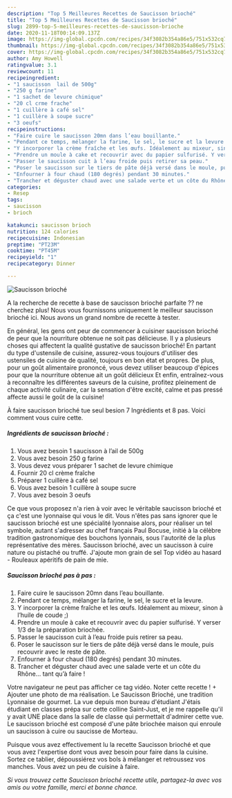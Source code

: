 ```yaml
---
description: "Top 5 Meilleures Recettes de Saucisson brioché"
title: "Top 5 Meilleures Recettes de Saucisson brioché"
slug: 2899-top-5-meilleures-recettes-de-saucisson-brioche
date: 2020-11-18T00:14:09.137Z
image: https://img-global.cpcdn.com/recipes/34f3082b354a86e5/751x532cq70/saucisson-brioche-photo-principale-de-la-recette.jpg
thumbnail: https://img-global.cpcdn.com/recipes/34f3082b354a86e5/751x532cq70/saucisson-brioche-photo-principale-de-la-recette.jpg
cover: https://img-global.cpcdn.com/recipes/34f3082b354a86e5/751x532cq70/saucisson-brioche-photo-principale-de-la-recette.jpg
author: Amy Howell
ratingvalue: 3.1
reviewcount: 11
recipeingredient:
- "1 saucisson  lail de 500g"
- "250 g farine"
- "1 sachet de levure chimique"
- "20 cl crme frache"
- "1 cuillère à café sel"
- "1 cuillère à soupe sucre"
- "3 oeufs"
recipeinstructions:
- "Faire cuire le saucisson 20mn dans l’eau bouillante."
- "Pendant ce temps, mélanger la farine, le sel, le sucre et la levure."
- "Y incorporer la crème fraîche et les œufs. Idéalement au mixeur, sinon à l’huile de coude ;)"
- "Prendre un moule à cake et recouvrir avec du papier sulfurisé. Y verser 1/3 de la préparation briochée."
- "Passer le saucisson cuit à l’eau froide puis retirer sa peau."
- "Poser le saucisson sur le tiers de pâte déjà versé dans le moule, puis recouvrir avec le reste de pâte."
- "Enfourner à four chaud (180 degrés) pendant 30 minutes."
- "Trancher et déguster chaud avec une salade verte et un côte du Rhône... tant qu’à faire !"
categories:
- Resep
tags:
- saucisson
- brioch

katakunci: saucisson brioch 
nutrition: 124 calories
recipecuisine: Indonesian
preptime: "PT23M"
cooktime: "PT45M"
recipeyield: "1"
recipecategory: Dinner

---
```



![Saucisson brioché](https://img-global.cpcdn.com/recipes/34f3082b354a86e5/751x532cq70/saucisson-brioche-photo-principale-de-la-recette.jpg)

A la recherche de recette à base de saucisson brioché parfaite ?? ne cherchez plus! Nous vous fournissons uniquement le meilleur saucisson brioché ici. Nous avons un grand nombre de recette à tester.

En général, les gens ont peur de commencer à cuisiner saucisson brioché de peur que la nourriture obtenue ne soit pas délicieuse. Il y a plusieurs choses qui affectent la qualité gustative de saucisson brioché! En partant du type d'ustensile de cuisine, assurez-vous toujours d'utiliser des ustensiles de cuisine de qualité, toujours en bon état et propres. De plus, pour un goût alimentaire prononcé, vous devez utiliser beaucoup d'épices pour que la nourriture obtenue ait un goût délicieux Et enfin, entraînez-vous à reconnaître les différentes saveurs de la cuisine, profitez pleinement de chaque activité culinaire, car la sensation d'être excité, calme et pas pressé affecte aussi le goût de la cuisine!

<!--inarticleads1-->

À faire saucisson brioché tue seul besion 7 Ingrédients et 8 pas. Voici comment vous cuire cette.

##### Ingrédients de saucisson brioché :

1. Vous avez besoin 1 saucisson à l’ail de 500g
1. Vous avez besoin 250 g farine
1. Vous devez vous préparer 1 sachet de levure chimique
1. Fournir 20 cl crème fraîche
1. Préparer 1 cuillère à café sel
1. Vous avez besoin 1 cuillère à soupe sucre
1. Vous avez besoin 3 oeufs


Ce que vous proposez n&#39;a rien à voir avec le véritable saucisson brioché et ça c&#39;est une lyonnaise qui vous le dit. Vous n&#39;êtes pas sans ignorer que le saucisson brioché est une spécialité lyonnaise alors, pour réaliser un tel symbole, autant s&#39;adresser au chef français Paul Bocuse, initié à la célèbre tradition gastronomique des bouchons lyonnais, sous l&#39;autorité de la plus représentative des mères. Saucisson brioché, avec un saucisson à cuire nature ou pistaché ou truffé. J&#39;ajoute mon grain de sel Top vidéo au hasard - Rouleaux apéritifs de pain de mie. 

<!--inarticleads2-->

##### Saucisson brioché pas à pas :

1. Faire cuire le saucisson 20mn dans l’eau bouillante.
1. Pendant ce temps, mélanger la farine, le sel, le sucre et la levure.
1. Y incorporer la crème fraîche et les œufs. Idéalement au mixeur, sinon à l’huile de coude ;)
1. Prendre un moule à cake et recouvrir avec du papier sulfurisé. Y verser 1/3 de la préparation briochée.
1. Passer le saucisson cuit à l’eau froide puis retirer sa peau.
1. Poser le saucisson sur le tiers de pâte déjà versé dans le moule, puis recouvrir avec le reste de pâte.
1. Enfourner à four chaud (180 degrés) pendant 30 minutes.
1. Trancher et déguster chaud avec une salade verte et un côte du Rhône... tant qu’à faire !


Votre navigateur ne peut pas afficher ce tag vidéo. Noter cette recette ! + Ajouter une photo de ma réalisation. Le Saucisson Brioché, une tradition Lyonnaise de gourmet. La vue depuis mon bureau d&#39;étudiant J&#39;étais étudiant en classes prépa sur cette colline Saint-Just, et je me rappelle qu&#39;il y avait UNE place dans la salle de classe qui permettait d&#39;admirer cette vue. Le saucisson brioché est composé d&#39;une pâte briochée maison qui enroule un saucisson à cuire ou saucisse de Morteau. 

<!--inarticleads1-->

<p>
Puisque vous avez effectivement lu la recette Saucisson brioché et que vous avez l'expertise dont vous avez besoin pour faire dans la cuisine. Sortez ce tablier, dépoussiérez vos bols à mélanger et retroussez vos manches. Vous avez un peu de cuisine à faire.
</p>

<p>
<i>Si vous trouvez cette Saucisson brioché recette utile, partagez-la avec vos amis ou votre famille, merci et bonne chance.</i>
</p>
